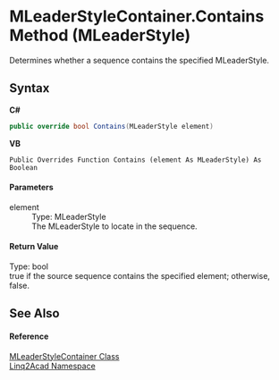 # MLeaderStyleContainer.Contains Method (MLeaderStyle)
 

Determines whether a sequence contains the specified MLeaderStyle.

## Syntax

**C#**<br />
``` C#
public override bool Contains(MLeaderStyle element)
```

**VB**<br />
``` VB
Public Overrides Function Contains (element As MLeaderStyle) As Boolean
```


#### Parameters
<dl><dt>element</dt><dd>Type: MLeaderStyle<br />The MLeaderStyle to locate in the sequence.</dd></dl>

#### Return Value
Type: bool<br />true if the source sequence contains the specified element; otherwise, false.

## See Also


#### Reference
<a href="T_Linq2Acad_MLeaderStyleContainer.md">MLeaderStyleContainer Class</a><br /><a href="N_Linq2Acad.md">Linq2Acad Namespace</a><br />
